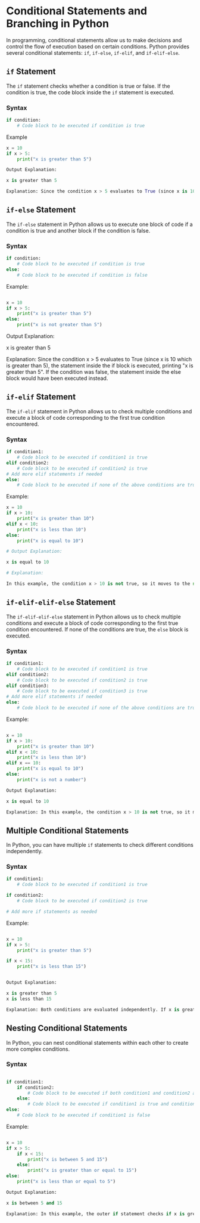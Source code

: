 # Conditional Statements and Branching in Python

In programming, conditional statements allow us to make decisions and control the flow of execution based on certain conditions. Python provides several conditional statements: `if`, `if-else`, `if-elif`, and `if-elif-else`.

## `if` Statement

The `if` statement checks whether a condition is true or false. If the condition is true, the code block inside the `if` statement is executed.

### Syntax

```python
if condition:
    # Code block to be executed if condition is true
```

Example

```python
x = 10
if x > 5:
    print("x is greater than 5")

Output Explanation:

x is greater than 5

Explanation: Since the condition x > 5 evaluates to True (since x is 10 which is greater than 5), the statement inside the if block is executed, printing "x is greater than 5".

```

## `if-else` Statement

The `if-else` statement in Python allows us to execute one block of code if a condition is true and another block if the condition is false.

### Syntax

```python
if condition:
    # Code block to be executed if condition is true
else:
    # Code block to be executed if condition is false

```

Example:

```python

x = 10
if x > 5:
    print("x is greater than 5")
else:
    print("x is not greater than 5")

```

Output Explanation:

x is greater than 5

Explanation: Since the condition x > 5 evaluates to True (since x is 10 which is greater than 5), the statement inside the if block is executed, printing "x is greater than 5". If the condition was false, the statement inside the else block would have been executed instead.

## `if-elif` Statement

The `if-elif` statement in Python allows us to check multiple conditions and execute a block of code corresponding to the first true condition encountered.

### Syntax

```python
if condition1:
    # Code block to be executed if condition1 is true
elif condition2:
    # Code block to be executed if condition2 is true
# Add more elif statements if needed
else:
    # Code block to be executed if none of the above conditions are true
```

Example:

```python
x = 10
if x > 10:
    print("x is greater than 10")
elif x < 10:
    print("x is less than 10")
else:
    print("x is equal to 10")

# Output Explanation:

x is equal to 10

# Explanation: 

In this example, the condition x > 10 is not true, so it moves to the next elif statement. The condition x < 10 is also not true. Finally, the else block is executed since none of the previous conditions are true, printing "x is equal to 10".

```

## `if-elif-elif-else` Statement

The `if-elif-elif-else` statement in Python allows us to check multiple conditions and execute a block of code corresponding to the first true condition encountered. If none of the conditions are true, the `else` block is executed.

### Syntax

```python
if condition1:
    # Code block to be executed if condition1 is true
elif condition2:
    # Code block to be executed if condition2 is true
elif condition3:
    # Code block to be executed if condition3 is true
# Add more elif statements if needed
else:
    # Code block to be executed if none of the above conditions are true
```

Example:

```python

x = 10
if x > 10:
    print("x is greater than 10")
elif x < 10:
    print("x is less than 10")
elif x == 10:
    print("x is equal to 10")
else:
    print("x is not a number")

Output Explanation:

x is equal to 10

Explanation: In this example, the condition x > 10 is not true, so it moves to the next elif statement. The condition x < 10 is also not true. Then, the condition x == 10 is true, so the corresponding code block is executed, printing "x is equal to 10". Since one of the conditions is true, the else block is skipped.

```

## Multiple Conditional Statements

In Python, you can have multiple `if` statements to check different conditions independently.

### Syntax

```python
if condition1:
    # Code block to be executed if condition1 is true

if condition2:
    # Code block to be executed if condition2 is true

# Add more if statements as needed
```

Example:

```python

x = 10
if x > 5:
    print("x is greater than 5")

if x < 15:
    print("x is less than 15")


Output Explanation:

x is greater than 5
x is less than 15

Explanation: Both conditions are evaluated independently. If x is greater than 5, the first print statement will execute. Similarly, if x is less than 15, the second print statement will execute.
```

## Nesting Conditional Statements

In Python, you can nest conditional statements within each other to create more complex conditions.

### Syntax

```python

if condition1:
    if condition2:
        # Code block to be executed if both condition1 and condition2 are true
    else:
        # Code block to be executed if condition1 is true and condition2 is false
else:
    # Code block to be executed if condition1 is false
```

Example:

```python

x = 10
if x > 5:
    if x < 15:
        print("x is between 5 and 15")
    else:
        print("x is greater than or equal to 15")
else:
    print("x is less than or equal to 5")

Output Explanation:

x is between 5 and 15

Explanation: In this example, the outer if statement checks if x is greater than 5. If true, it enters the inner if, which checks if x is less than 15. Depending on the values, different print statements will be executed. If the outer if condition is false, it executes the else block.

```
